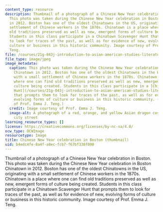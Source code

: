 ```yaml
---
content_type: resource
description: Thumbnail of a photograph of a Chinese New Year celebration in Boston.
  This photo was taken during the Chinese New Year celebration in Boston Chinatown
  in 2012. Boston has one of the oldest Chinatowns in the US, originating with a small
  settlement of Chinese workers in the 1870s. Chinatown is a place where one can find
  old traditions preserved as well as new, emergent forms of culture being created.
  Students in this class participate in a Chinatown Scavenger Hunt that prompts them
  to look for traces of the past, as well as for evidence of new, evolving forms of
  culture or business in this historic community. Image courtesy of Prof. Emma J.
  Teng.
file: /courses/21g-043j-introduction-to-asian-american-studies-literature-culture-and-historical-experience-fall-2013/b4edc4fe8a4fa8ecfcb7f67bf330f090_21g-043jf13-th.jpg
file_type: image/jpeg
image_metadata:
  caption: This photo was taken during the Chinese New Year celebration in Boston
    Chinatown in 2012. Boston has one of the oldest Chinatowns in the US, originating
    with a small settlement of Chinese workers in the 1870s. Chinatown is a place
    where one can find old traditions preserved as well as new, emergent forms of
    culture being created. Students in this class participate in a [Chinatown Scavenger
    Hunt](/courses/21g-043j-introduction-to-asian-american-studies-literature-culture-and-historical-experience-fall-2013/pages/assignments/_index)
    that prompts them to look for traces of the past, as well as for evidence of new,
    evolving forms of culture or business in this historic community. (Image courtesy
    of Prof. Emma J. Teng.)
  credit: Image courtesy of Prof. Emma J. Teng.
  image-alt: A photograph of a red, orange, and yellow Asian dragon costume on a snowy
    city street
learning_resource_types: []
license: https://creativecommons.org/licenses/by-nc-sa/4.0/
ocw_type: OCWImage
resourcetype: Image
title: Chinese New Year celebration in Boston (thumbnail)
uid: b4edc4fe-8a4f-a8ec-fcb7-f67bf330f090
---
```

Thumbnail of a photograph of a Chinese New Year celebration in Boston. This photo was taken during the Chinese New Year celebration in Boston Chinatown in 2012. Boston has one of the oldest Chinatowns in the US, originating with a small settlement of Chinese workers in the 1870s. Chinatown is a place where one can find old traditions preserved as well as new, emergent forms of culture being created. Students in this class participate in a Chinatown Scavenger Hunt that prompts them to look for traces of the past, as well as for evidence of new, evolving forms of culture or business in this historic community. Image courtesy of Prof. Emma J. Teng.
